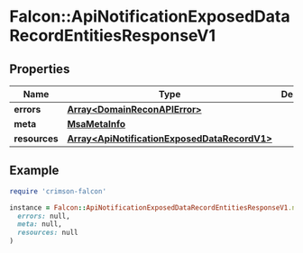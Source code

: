 # Falcon::ApiNotificationExposedDataRecordEntitiesResponseV1

## Properties

| Name | Type | Description | Notes |
| ---- | ---- | ----------- | ----- |
| **errors** | [**Array&lt;DomainReconAPIError&gt;**](DomainReconAPIError.md) |  |  |
| **meta** | [**MsaMetaInfo**](MsaMetaInfo.md) |  |  |
| **resources** | [**Array&lt;ApiNotificationExposedDataRecordV1&gt;**](ApiNotificationExposedDataRecordV1.md) |  |  |

## Example

```ruby
require 'crimson-falcon'

instance = Falcon::ApiNotificationExposedDataRecordEntitiesResponseV1.new(
  errors: null,
  meta: null,
  resources: null
)
```

